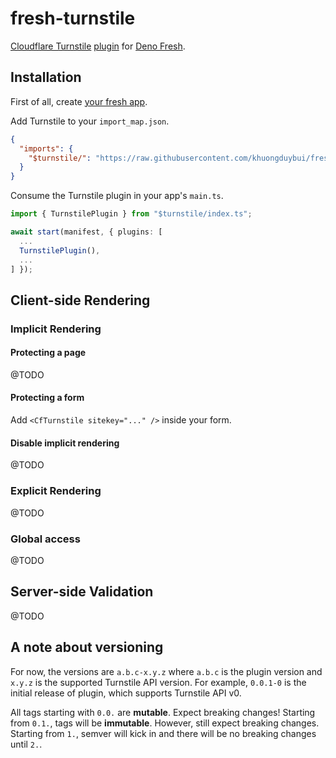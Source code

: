 # fresh-turnstile
[Cloudflare Turnstile](https://www.cloudflare.com/lp/turnstile/) [plugin](https://fresh.deno.dev/docs/concepts/plugins) for [Deno Fresh](https://fresh.deno.dev/).

## Installation

First of all, create [your fresh app](https://fresh.deno.dev/docs/getting-started/create-a-project).

Add Turnstile to your `import_map.json`.
```json
{
  "imports": {
    "$turnstile/": "https://raw.githubusercontent.com/khuongduybui/fresh-turnstile/0.0.1-0/",
  }
}
```

Consume the Turnstile plugin in your app's `main.ts`.
```ts
import { TurnstilePlugin } from "$turnstile/index.ts";

await start(manifest, { plugins: [
  ...
  TurnstilePlugin(),
  ...
] });
```

## Client-side Rendering

### Implicit Rendering

#### Protecting a page

@TODO

#### Protecting a form

Add `<CfTurnstile sitekey="..." />` inside your form.

#### Disable implicit rendering

@TODO

### Explicit Rendering

@TODO

### Global access

@TODO

## Server-side Validation

@TODO

## A note about versioning

For now, the versions are `a.b.c-x.y.z` where `a.b.c` is the plugin version and `x.y.z` is the supported Turnstile API version.
For example, `0.0.1-0` is the initial release of plugin, which supports Turnstile API v0.

All tags starting with `0.0.` are **mutable**. Expect breaking changes!
Starting from `0.1.`, tags will be **immutable**. However, still expect breaking changes.
Starting from `1.`, semver will kick in and there will be no breaking changes until `2.`.
